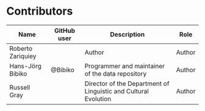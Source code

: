 # Contributors

Name               | GitHub user     | Description                          | Role
---                | ---             | ---                                  | ---
Roberto Zariquiey  |  | Author | Author
Hans-Jörg Bibiko | @Bibiko | Programmer and maintainer of the data repository | Author
Russell Gray |  | Director of the Department of Linguistic and Cultural Evolution | Author
